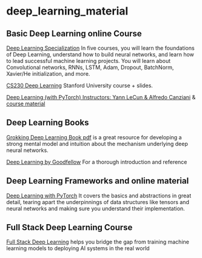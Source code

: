 # deep_learning_material

## Basic Deep Learning online Course 
[Deep Learning Specialization](https://www.coursera.org/specializations/deep-learning) In five courses, you will learn the foundations of Deep Learning, understand how to build neural networks, and learn how to lead successful machine learning projects. You will learn about Convolutional networks, RNNs, LSTM, Adam, Dropout, BatchNorm, Xavier/He initialization, and more.

[CS230 Deep Learning](https://online.stanford.edu/courses/cs230-deep-learning) Stanford University course + slides.

[Deep Learning (with PyTorch) Instructors: Yann LeCun & Alfredo Canziani](https://www.youtube.com/playlist?list=PLLHTzKZzVU9eaEyErdV26ikyolxOsz6mq&app=desktop) & [course material](https://atcold.github.io/pytorch-Deep-Learning/)

## Deep Learning Books
[Grokking Deep Learning Book pdf](https://github.com/aniruddhachoudhury/Data-Science-Books/blob/master/Grokking%20Deep%20Learning%20-%20MEAP%20v10.pdf) is a
great resource for developing a strong mental model and intuition about the mechanism underlying deep neural networks.

[Deep Learning by Goodfellow](http://www.deeplearningbook.org/) For a thorough introduction and reference

## Deep Learning Frameworks and online material
[Deep Learning with PyTorch](https://pytorch.org/deep-learning-with-pytorch) It covers the basics and abstractions in great detail, tearing apart the underpinnings of data structures like tensors and neural networks and making sure you understand their implementation.

## Full Stack Deep Learning Course
[Full Stack Deep Learning](https://course.fullstackdeeplearning.com/) helps you bridge the gap from training machine learning models to deploying AI systems in the real world
